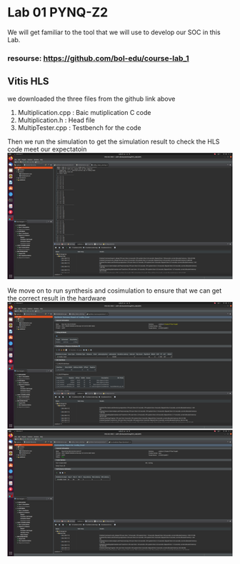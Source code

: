 # Lab 01 PYNQ-Z2
We will get familiar to the tool that we will use to develop our SOC in this Lab.  
### resourse: https://github.com/bol-edu/course-lab_1
## Vitis HLS
we downloaded the three files from the github link above  
1.  Multiplication.cpp : Baic mutiplication C code
2.  Multiplication.h : Head file
3.  MultipTester.cpp : Testbench for the code

Then we run the simulation to get the simulation result to check the HLS code meet our expectatoin  
![vitis_simulation](https://github.com/SamChang03/SOC_Lab/blob/main/Lab01/vitis_simulation.png)  
  
We move on to run synthesis and cosimulation to ensure that we can get the correct result in the hardware  
![synthesis_result](Lab01/synthesis_result.png)  
![cosimulation_result](Lab01/cosimulation_result.png)  
